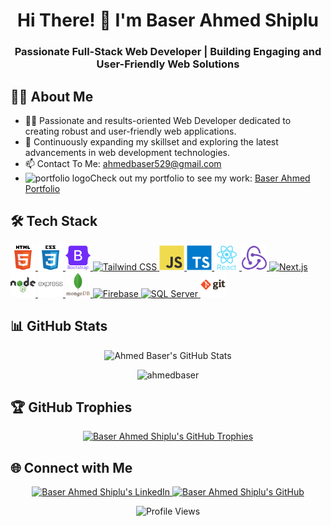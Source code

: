 <h1 align="center">
  Hi There! 👋 I'm Baser Ahmed Shiplu
</h1>

<h3 align="center">
  Passionate Full-Stack Web Developer | Building Engaging and User-Friendly Web Solutions
</h3>

## 🧑‍💻 About Me

-   👨‍💻 Passionate and results-oriented Web Developer dedicated to creating robust and user-friendly web applications.
-   🌱 Continuously expanding my skillset and exploring the latest advancements in web development technologies.
-   📫 Contact To Me: ahmedbaser529@gmail.com
-   <img src="https://github.com/user-attachments/assets/eff47014-a457-419a-85e2-862c976fba99" alt="portfolio logo" width="25"/>Check out my portfolio to see my work: [Baser Ahmed Portfolio](https://baser-ahmed-portfolio.vercel.app)



## 🛠️ Tech Stack


<p align="center">
  
  <a href="https://developer.mozilla.org/en-US/docs/Web/HTML" target="_blank" rel="noreferrer"> <img src="https://raw.githubusercontent.com/devicons/devicon/master/icons/html5/html5-original-wordmark.svg" alt="HTML" width="40" height="40"/> </a>
  <a href="https://developer.mozilla.org/en-US/docs/Web/CSS" target="_blank" rel="noreferrer"> <img src="https://raw.githubusercontent.com/devicons/devicon/master/icons/css3/css3-original-wordmark.svg" alt="CSS" width="40" height="40"/> </a>
  <a href="https://getbootstrap.com/docs/5.3/getting-started/introduction/" target="_blank" rel="noreferrer"> <img src="https://raw.githubusercontent.com/devicons/devicon/master/icons/bootstrap/bootstrap-plain-wordmark.svg" alt="Bootstrap" width="40" height="40"/> </a>
  <a href="https://tailwindcss.com/docs/installation" target="_blank" rel="noreferrer"> <img src="https://www.vectorlogo.zone/logos/tailwindcss/tailwindcss-icon.svg" alt="Tailwind CSS" width="40" height="40"/> </a>
  <a href="https://developer.mozilla.org/en-US/docs/Web/JavaScript" target="_blank" rel="noreferrer"> <img src="https://raw.githubusercontent.com/devicons/devicon/master/icons/javascript/javascript-original.svg" alt="JavaScript" width="40" height="40"/> </a>
  <a href="https://www.typescriptlang.org/docs/" target="_blank" rel="noreferrer"> <img src="https://raw.githubusercontent.com/devicons/devicon/master/icons/typescript/typescript-original.svg" alt="TypeScript" width="40" height="40"/> </a>
  <a href="https://react.dev/learn" target="_blank" rel="noreferrer"> <img src="https://raw.githubusercontent.com/devicons/devicon/master/icons/react/react-original-wordmark.svg" alt="React" width="40" height="40"/> </a>
  <a href="https://redux.js.org/introduction/overview" target="_blank" rel="noreferrer"> <img src="https://raw.githubusercontent.com/devicons/devicon/master/icons/redux/redux-original.svg" alt="Redux" width="40" height="40"/> </a>
  <a href="https://nextjs.org/docs" target="_blank" rel="noreferrer"> <img src="https://cdn.worldvectorlogo.com/logos/nextjs-2.svg" alt="Next.js" width="40" height="40"/> </a>
  <a href="https://nodejs.org/en/docs/" target="_blank" rel="noreferrer"> <img src="https://raw.githubusercontent.com/devicons/devicon/master/icons/nodejs/nodejs-original-wordmark.svg" alt="Node.js" width="40" height="40"/> </a>
  <a href="https://expressjs.com/en/starter/installing.html" target="_blank" rel="noreferrer"> <img src="https://raw.githubusercontent.com/devicons/devicon/master/icons/express/express-original-wordmark.svg" alt="Express" width="40" height="40"/> </a>
  <a href="https://www.mongodb.com/docs/" target="_blank" rel="noreferrer"> <img src="https://raw.githubusercontent.com/devicons/devicon/master/icons/mongodb/mongodb-original-wordmark.svg" alt="MongoDB" width="40" height="40"/> </a>
 <a href="https://firebase.google.com/docs" target="_blank" rel="noreferrer"> <img src="https://www.vectorlogo.zone/logos/firebase/firebase-icon.svg" alt="Firebase" width="40" height="40"/> </a>
  <a href="https://learn.microsoft.com/en-us/sql/sql-server/?view=sql-server-linux-ver16" target="_blank" rel="noreferrer"> <img src="https://www.svgrepo.com/show/303229/microsoft-sql-server-logo.svg" alt="SQL Server" width="40" height="40"/> </a>
<a href="https://git-scm.com/doc" target="_blank" rel="noreferrer"> <img src="https://raw.githubusercontent.com/devicons/devicon/master/icons/git/git-original-wordmark.svg" alt="Git" width="40" height="40"/> </a>
</p>




## 📊 GitHub Stats

<p align="center">
  <img src="https://github-readme-stats.vercel.app/api?username=ahmedbaser&show_icons=true&theme=dracula" alt="Ahmed Baser's GitHub Stats" />
</p>

<p align="center">
  <img  src="https://github-readme-streak-stats.herokuapp.com/?user=ahmedbaser&" alt="ahmedbaser" />
</p>


## 🏆 GitHub Trophies

<p align="center">
  <a href="https://github.com/ryo-ma/github-profile-trophy"><img src="https://github-profile-trophy.vercel.app/?username=ahmedbaser" alt="Baser Ahmed Shiplu's 
  GitHub Trophies" /></a>
</p>

## 🌐 Connect with Me

<p align="center">
  <a href="https://www.linkedin.com/in/baserahmed" target="_blank" rel="noreferrer">
    <img src="https://raw.githubusercontent.com/rahuldkjain/github-profile-readme-generator/master/src/images/icons/Social/linked-in-alt.svg" alt="Baser Ahmed Shiplu's LinkedIn" height="30" width="40" />
  </a>
  <a href="https://github.com/ahmedbaser" target="_blank" rel="noreferrer">
    <img src="https://raw.githubusercontent.com/rahuldkjain/github-profile-readme-generator/master/src/images/icons/Social/github.svg" alt="Baser Ahmed Shiplu's GitHub" height="30" width="40" />
  </a>
  </p>

<p align="center">
  <img src="https://komarev.com/ghpvc/?username=ahmedbaser&label=Profile%20views&color=0e75b6&style=flat" alt="Profile Views" />
</p>
